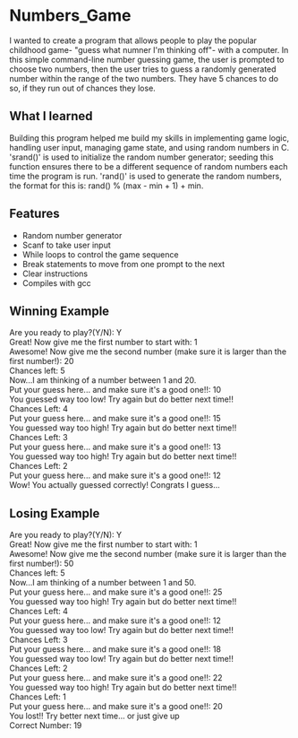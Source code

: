 # Numbers_Game
I wanted to create a program that allows people to play the popular childhood game- "guess what numner I'm thinking off"- with a computer. In this simple command-line number guessing game, the user is prompted to choose two numbers, then the user tries to guess a randomly generated number within the range of the two numbers. They have 5 chances to do so, if they run out of chances they lose. 

## What I learned 
Building this program helped me build my skills in implementing game logic, handling user input, managing game state, and using random numbers in C. 'srand()' is used to initialize the random number generator; seeding this function ensures there to be a different sequence of random numbers each time the program is run. 'rand()' is used to generate the random numbers, the format for this is: rand() % (max - min + 1) + min.

## Features
- Random number generator
- Scanf to take user input
- While loops to control the game sequence
- Break statements to move from one prompt to the next
- Clear instructions
- Compiles with gcc

## Winning Example
Are you ready to play?(Y/N): Y<br>
Great! Now give me the first number to start with: 1<br>
Awesome! Now give me the second number (make sure it is larger than the first number!): 20<br>
Chances left: 5<br>
Now...I am thinking of a number between 1 and 20.<br>
Put your guess here... and make sure it's a good one!!: 10<br>
You guessed way too low! Try again but do better next time!!<br>
Chances Left: 4<br>
Put your guess here... and make sure it's a good one!!: 15<br>
You guessed way too high! Try again but do better next time!!<br>
Chances Left: 3<br>
Put your guess here... and make sure it's a good one!!: 13<br>
You guessed way too high! Try again but do better next time!!<br>
Chances Left: 2<br>
Put your guess here... and make sure it's a good one!!: 12<br>
Wow! You actually guessed correctly! Congrats I guess...<br>

## Losing Example
Are you ready to play?(Y/N): Y<br>
Great! Now give me the first number to start with: 1<br>
Awesome! Now give me the second number (make sure it is larger than the first number!): 50<br>
Chances left: 5<br>
Now...I am thinking of a number between 1 and 50.<br>
Put your guess here... and make sure it's a good one!!: 25<br>
You guessed way too high! Try again but do better next time!!<br>
Chances Left: 4<br>
Put your guess here... and make sure it's a good one!!: 12<br>
You guessed way too low! Try again but do better next time!!<br>
Chances Left: 3<br>
Put your guess here... and make sure it's a good one!!: 18<br>
You guessed way too low! Try again but do better next time!!<br>
Chances Left: 2<br>
Put your guess here... and make sure it's a good one!!: 22<br>
You guessed way too high! Try again but do better next time!!<br>
Chances Left: 1<br>
Put your guess here... and make sure it's a good one!!: 20<br>
You lost!! Try better next time... or just give up<br>
Correct Number: 19<br>
